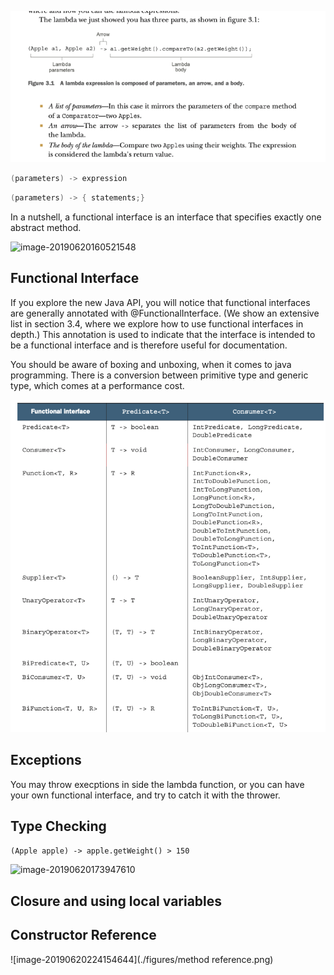 ![image-20190620155446506](./figures/lambda.png)

```java
(parameters) -> expression
```

```java
(parameters) -> { statements;}
```

In a nutshell, a functional interface is an interface that specifies exactly one abstract method.

![image-20190620160521548](/Users/daniowang/OneDrive/GitHub/Notes-on-Modern-Java/figures/functional_interface.png)

## Functional Interface

If you explore the new Java API, you will notice that functional interfaces are generally annotated with @FunctionalInterface. (We show an extensive list in section 3.4, where we explore how to use functional interfaces in depth.) This annotation is used to indicate that the interface is intended to be a functional interface and is therefore useful for documentation.

You should be aware of boxing and unboxing, when it comes to java programming. There is a conversion between primitive type and generic type, which comes at a performance cost.

![image-20190620171555483](./figures/common_functional_interface.png)

## Exceptions

You may throw execptions in side the lambda function, or you can have your own functional interface, and try to catch it with the thrower.

## Type Checking

`(Apple apple) -> apple.getWeight() > 150`

![image-20190620173947610](/Users/daniowang/OneDrive/GitHub/Notes-on-Modern-Java/figures/special-void-compatibility-rule.png)

## Closure and using local variables

## Constructor Reference

![image-20190620224154644](./figures/method reference.png)

